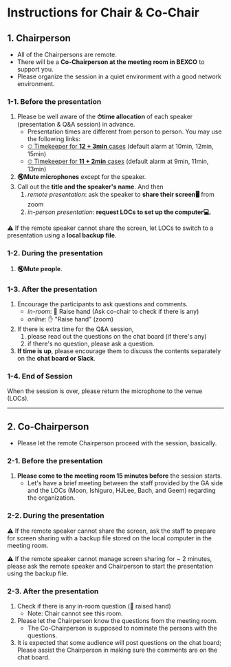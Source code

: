# Instructions for Chair & Co-Chair

## 1. Chairperson
* All of the Chairpersons are remote. 
* There will be a **Co-Chairperson at the meeting room in BEXCO** to support you. 
* Please organize the session in a quiet environment with a good network environment.

### 1-1. Before the presentation
1. Please be well aware of the **⏱time allocation** of each speaker (presentation & Q&A session) in advance. 
    - Presentation times are different from person to person. You may use the following links:
    - [⏱ Timekeeper for **12 + 3min** cases](https://maruta.github.io/timekeeper/#t1=10:00&t2=12:00&t3=15:00&m=12%20min%20TALK%20%2B%203%20min%20Q%26amp%3BA) (default alarm at 10min, 12min, 15min)
    - [⏱ Timekeeper for **11 + 2min** cases](https://maruta.github.io/timekeeper/#t1=9:00&t2=11:00&t3=13:00&m=11%20min%20TALK%20%2B%202%20min%20Q%26amp%3BA) (default alarm at 9min, 11min, 13min)
4. **🔇Mute microphones** except for the speaker.
5. Call out the **title and the speaker's name**. And then 
    1. *remote presentation*: ask the speaker to **share their screen🖥** from zoom
    1. *in-person presentation*: **request LOCs to set up the computer💻**.

⚠️ If the remote speaker cannot share the screen, let LOCs to switch to a presentation using a **local backup file**.

### 1-2. During the presentation
1. **🔇Mute people**.

### 1-3. After the presentation
1. Encourage the participants to ask questions and comments. 
    - _in-room_: 🙋 Raise hand (Ask co-chair to check if there is any)
    - _online_: ✋ "Raise hand" (zoom)
2. If there is extra time for the Q&A session, 
    1. please read out the questions on the chat board (if there's any)
    2. if there's no question, please ask a question. 
3. **If time is up**, please encourage them to discuss the contents separately on the **chat board or Slack**.

### 1-4. End of Session 
When the session is over, please return the microphone to the venue (LOCs).

-----

## 2. Co-Chairperson
* Please let the remote Chairperson proceed with the session, basically.
 
### 2-1. Before the presentation
1. **Please come to the meeting room 15 minutes before** the session starts. 
    - Let's have a brief meeting between the staff provided by the GA side and the LOCs (Moon, Ishiguro, HJLee, Bach, and Geem) regarding the organization. 

### 2-2. During the presentation
⚠️ If the remote speaker cannot share the screen, ask the staff to prepare for screen sharing with a backup file stored on the local computer in the meeting room. 

⚠️ If the remote speaker cannot manage screen sharing for ~ 2 minutes, please ask the remote speaker and Chairperson to start the presentation using the backup file.


### 2-3. After the presentation
1. Check if there is any in-room question (🙋 raised hand)
    - Note: Chair cannot see this room.
2. Please let the Chairperson know the questions from the meeting room. 
    - The Co-Chairperson is supposed to nominate the persons with the questions.
3. It is expected that some audience will post questions on the chat board; Please assist the Chairperson in making sure the comments are on the chat board.
